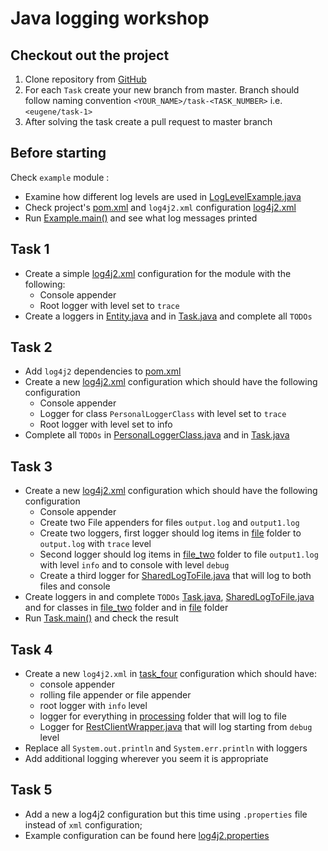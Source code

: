 # Java logging workshop 

## Checkout out the project
1. Clone repository from [GitHub](https://github.com/eugenenosenko/bec-logging-in-java-workshop.git)
2. For each `Task` create your new branch from master. Branch should follow naming convention `<YOUR_NAME>/task-<TASK_NUMBER>` i.e. `<eugene/task-1>`
3. After solving the task create a pull request to master branch

## Before starting
Check `example` module :
- Examine how different log levels are used in [LogLevelExample.java](example/src/main/java/dk/bec/poland/aa/logging/example/LogLevelExample.java)
- Check project's [pom.xml](example/pom.xml) and `log4j2.xml` configuration [log4j2.xml](example/src/main/java/dk/bec/poland/aa/logging/example/LogLevelExample.java)
- Run [Example.main()](example/src/main/java/dk/bec/poland/aa/logging/example/Example.java) and see what log messages printed

## Task 1
- Create a simple [log4j2.xml](task_one/src/main/resources/log4j2.xml) configuration for the module with the following:
    * Console appender 
    * Root logger with level set to `trace` 
- Create a loggers in [Entity.java](task_one/src/main/java/dk/bec/poland/aa/logging/task_one/Entity.java) and in [Task.java](task_one/src/main/java/dk/bec/poland/aa/logging/task_one/Task.java) and complete all `TODOs`

## Task 2
- Add `log4j2` dependencies to [pom.xml](task_two/pom.xml)
- Create a new [log4j2.xml](task_two/src/main/resources/log4j2.xml) configuration which should have the following configuration
  * Console appender
  * Logger for class `PersonalLoggerClass` with level set to `trace`
  * Root logger with level set to info 
- Complete all `TODOs` in [PersonalLoggerClass.java](task_two/src/main/java/dk/bec/poland/aa/logging/task_two/PersonalLoggerClass.java) and in [Task.java](task_two/src/main/java/dk/bec/poland/aa/logging/task_two/Task.java)

## Task 3
- Create a new [log4j2.xml](task_three/src/main/resources/log4j2.xml) configuration which should have the following configuration
    * Console appender 
    * Create two File appenders for files `output.log` and `output1.log`
    * Create two loggers, first logger should log items in [file](task_three/src/main/java/dk/bec/poland/aa/logging/task_three/file) folder to `output.log` with `trace` level 
    * Second logger should log items in [file_two](task_three/src/main/java/dk/bec/poland/aa/logging/task_three/file_two) folder to file `output1.log` with level `info` and to console with level `debug` 
    * Create a third logger for [SharedLogToFile.java](task_three/src/main/java/dk/bec/poland/aa/logging/task_three/SharedLogToFile.java) that will log to both files and console
- Create loggers in and complete `TODOs` [Task.java](task_three/src/main/java/dk/bec/poland/aa/logging/task_three/Task.java), [SharedLogToFile.java](task_three/src/main/java/dk/bec/poland/aa/logging/task_three/SharedLogToFile.java) and for classes in [file_two](task_three/src/main/java/dk/bec/poland/aa/logging/task_three/file_two) folder and in [file](task_three/src/main/java/dk/bec/poland/aa/logging/task_three/file) folder
- Run  [Task.main()](task_three/src/main/java/dk/bec/poland/aa/logging/task_three/Task.java) and check the result

## Task 4
- Create a new `log4j2.xml` in [task_four](task_four/src/main/resources) configuration which should have:
    * console appender
    * rolling file appender or file appender
    * root logger with `info` level
    * logger for everything in [processing](task_four/src/main/java/dk/bec/poland/aa/logging/task_four/processing) folder that will log to file
    * Logger for [RestClientWrapper.java](task_four/src/main/java/dk/bec/poland/aa/logging/task_four/rest/RestClientWrapper.java) that will log starting from `debug` level
- Replace all `System.out.println` and `System.err.println` with loggers
- Add additional logging wherever you seem it is appropriate

## Task 5
- Add a new a log4j2 configuration but this time using `.properties` file instead of `xml` configuration; 
- Example configuration can be found here [log4j2.properties](example/src/main/resources/example-log4j2.properties)
